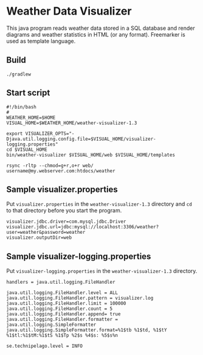 # Weather Data Visualizer

This java program reads weather data stored in a SQL database and render
diagrams and weather statistics in HTML (or any format).
Freemarker is used as template language.

## Build

    ./gradlew
     
## Start script

    #!/bin/bash
    #
    WEATHER_HOME=$HOME
    VISUAL_HOME=$WEATHER_HOME/weather-visualizer-1.3
    
    export VISUALIZER_OPTS="-Djava.util.logging.config.file=$VISUAL_HOME/visualizer-logging.properties"
    cd $VISUAL_HOME
    bin/weather-visualizer $VISUAL_HOME/web $VISUAL_HOME/templates
    
    rsync -rltp --chmod=g+r,o+r web/ username@my.webserver.com:htdocs/weather

## Sample visualizer.properties

Put `visualizer.properties` in the `weather-visualizer-1.3` directory and `cd` to that directory before you start the program.

    visualizer.jdbc.driver=com.mysql.jdbc.Driver
    visualizer.jdbc.url=jdbc:mysql://localhost:3306/weather?user=weather&password=weather
    visualizer.outputDir=web

## Sample visualizer-logging.properties

Put `visualizer-logging.properties` in the `weather-visualizer-1.3` directory.

    handlers = java.util.logging.FileHandler
    
    java.util.logging.FileHandler.level = ALL
    java.util.logging.FileHandler.pattern = visualizer.log
    java.util.logging.FileHandler.limit = 100000
    java.util.logging.FileHandler.count = 5
    java.util.logging.FileHandler.append= true
    java.util.logging.FileHandler.formatter = java.util.logging.SimpleFormatter
    java.util.logging.SimpleFormatter.format=%1$tb %1$td, %1$tY %1$tl:%1$tM:%1$tS %1$Tp %2$s %4$s: %5$s%n
    
    se.technipelago.level = INFO
